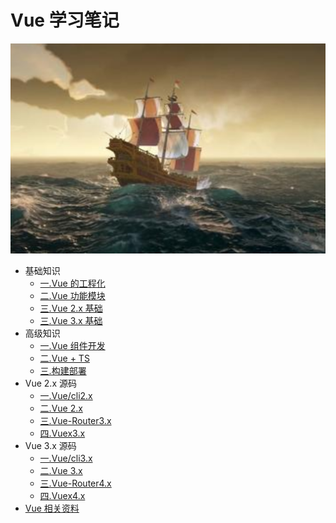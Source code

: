 # Vue 学习笔记

![一.Vue 的工程化](./src/.vuepress/public/home.png)

- 基础知识
  - [一.Vue 的工程化](https://zhoubichuan.github.io/web-mobile/base/engine/1.index.html)
  - [二.Vue 功能模块](https://zhoubichuan.github.io/web-mobile/base/project/1.index.html)
  - [三.Vue 2.x 基础](https://zhoubichuan.github.io/web-mobile/base/vue2.x/1.index.html)
  - [三.Vue 3.x 基础](https://zhoubichuan.github.io/web-mobile/base/vue3.x/1.index.html)
- 高级知识
  - [一.Vue 组件开发](https://zhoubichuan.github.io/web-mobile/senior/component/1.index.html)
  - [二.Vue + TS](https://zhoubichuan.github.io/web-mobile/senior/typescript/1.index.html)
  - [三.构建部署](https://zhoubichuan.github.io/web-mobile/senior/deploy/1.index.html)
- Vue 2.x 源码
  - [一.Vue/cli2.x](https://zhoubichuan.github.io/web-mobile/source/vue-cli2.x/1.index.html)
  - [二.Vue 2.x](https://zhoubichuan.github.io/web-mobile/source/vue2.x/1.index.html)
  - [三.Vue-Router3.x](https://zhoubichuan.github.io/web-mobile/source/vue-router3.x/1.index.html)
  - [四.Vuex3.x](https://zhoubichuan.github.io/web-mobile/source/vuex3.x/1.index.html)
- Vue 3.x 源码
  - [一.Vue/cli3.x](https://zhoubichuan.github.io/web-mobile/source/vue-cli3.x/1.index.html)
  - [二.Vue 3.x](https://zhoubichuan.github.io/web-mobile/source/vue3.x/1.index.html)
  - [三.Vue-Router4.x](https://zhoubichuan.github.io/web-mobile/source/vue-router4.x/1.index.html)
  - [四.Vuex4.x](https://zhoubichuan.github.io/web-mobile/source/vuex4.x/1.index.html)
- [Vue 相关资料](https://zhoubichuan.github.io/web-mobile/source/vuex4.x/1.index.html)
